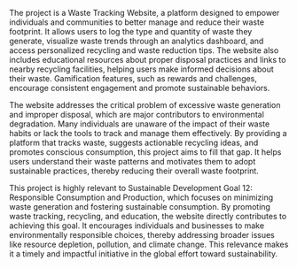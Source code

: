 The project is a Waste Tracking Website, a platform designed to empower individuals and communities to better manage and reduce their waste footprint. It allows users to log the type and quantity of waste they generate, visualize waste trends through an analytics dashboard, and access personalized recycling and waste reduction tips. The website also includes educational resources about proper disposal practices and links to nearby recycling facilities, helping users make informed decisions about their waste. Gamification features, such as rewards and challenges, encourage consistent engagement and promote sustainable behaviors.

The website addresses the critical problem of excessive waste generation and improper disposal, which are major contributors to environmental degradation. Many individuals are unaware of the impact of their waste habits or lack the tools to track and manage them effectively. By providing a platform that tracks waste, suggests actionable recycling ideas, and promotes conscious consumption, this project aims to fill that gap. It helps users understand their waste patterns and motivates them to adopt sustainable practices, thereby reducing their overall waste footprint.

This project is highly relevant to Sustainable Development Goal 12: Responsible Consumption and Production, which focuses on minimizing waste generation and fostering sustainable consumption. By promoting waste tracking, recycling, and education, the website directly contributes to achieving this goal. It encourages individuals and businesses to make environmentally responsible choices, thereby addressing broader issues like resource depletion, pollution, and climate change. This relevance makes it a timely and impactful initiative in the global effort toward sustainability.
